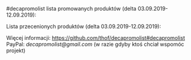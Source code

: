 #decapromolist lista promowanych produktów (delta 03.09.2019-12.09.2019):


Lista przecenionych produktów (delta 03.09.2019-12.09.2019):

Więcej informacji: https://github.com/thof/decapromolist#decapromolist  
PayPal: _decapromolist@gmail.com_ (w razie gdyby ktoś chciał wspomóc projekt)  
